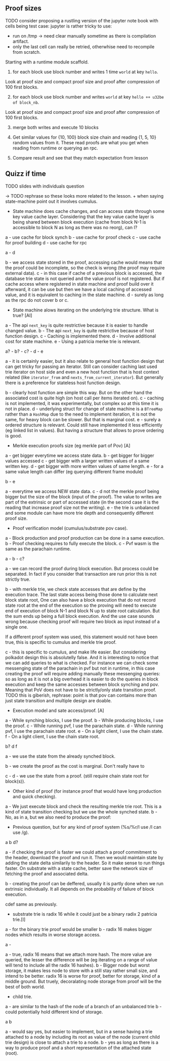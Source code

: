 ## Proof sizes

TODO consider proposing a rustling version of the jupyter note book with cells being test case:
jupyter is rather tricky to use:
- run on /tmp -> need clear manually sometime as there is compilation artifact.
- only the last cell can really be retried, otherwhise need to recompile from scratch.

Starting with a runtime module scaffold.

1. for each block use block number and writes 1 time `world` at key `hello`.

Look at proof size and compact proof size and proof after compression of 100 first blocks.

2. for each block use block number and writes `world` at key `hello ++ u32be of block_nb`.

Look at proof size and compact proof size and proof after compression of 100 first blocks.

3. merge both writes and execute 10 blocks

4. Get similar values  for {10, 100} block size chain and reading {1, 5, 10} random values from it.
These read proofs are what you get when reading from runtime or querying an rpc.

5. Compare result and see that they match expectation from lesson

## Quizz if time

TODO slides with individuals question


-> TODO rephrase so these looks more related to the lesson. + when saying state-machine point out it involves cumulus.


- State machine does cache changes, and can access state through some key value cache layer.
Considering that the key value cache layer is being shared between block execution (cache from block N-1 is accessible to block N as long as there was no reorg),
can I?

a - use cache for block synch
b - use cache for proof check
c - use cache for proof building
d - use cache for rpc

a - d

b - we access state stored in the proof, accessing cache would means that the proof could be incomplete, so the check is wrong (the proof may require external data). 
c - in this case if cache of a previous block is accessed, the database trie state is not queried and the value proof is not registered. But if cache access where registered
in state machine and proof build over it afterward, it can be use but then we have a local caching of accessed value, and it is equivalent to caching in the state machine.
d - surely as long as the rpc do not cover b or c.



- State machine alows iterating on the underlying trie structure. What is true? [AI]

a - The api `next_key` is quite restrictive because it is easier to handle changed value.
b - The api `next_key` is quite restrictive because of host function design.
c - Caching is implemented there.
d - Involve additional cost for state machine.
e - Using a patricia merke trie is relevant.


a? - b? - c? - d - e

a - it is certainly easier, but it also relate to general host function design that can get tricky for passing an iterator.
Still can consider caching last used trie iterator on host side and even a new host function that is host context related (like `iterator_from` and `nexts_from_current_iterator`).
But generally there is a preference for stateless host function design.

b - clearly host function are simple this way. But on the other hand the associated cost is quite high (on host call per items iterated on).
c - caching is not implemented, it was experimentally, but complex so at this time it is not in place.
d - underlying struct for change of state machine is a `BTreeMap` rather than a `HashMap` due to the need to implement iteration, it is not the same, for heavy block can be slower.
But that is marginal cost.
e - surely a ordered structure is relevant. Could still have implemented it less efficiently (eg linked list in values). But having a structure that allows to prove ordering is good.




- Merkle execution proofs size (eg merkle part of Pov) [A]

a - get bigger everytime we access state data.
b - get bigger for bigger values accessed
c - get bigger with a larger written values of a same written key.
d - get bigger with more written values of same length.
e - for a same value length can differ (eg querying different frame module)

b - e

a - everytime we access NEW state data.
c - d not the merkle proof being bigger but the size of the block (input of the proof). The value to writes
are part of the extrinsic or part of accessed state (in the second case it is the reading that increase proof size not the writing).
e - the trie is unbalanced and some module can have more trie depth and consequently different proof size.


- Proof verification model (cumulus/substrate pov case).

a - Block production and proof production can be done in a same execution.
b - Proof checking requires to fully execute the block.
c - Pvf wasm is the same as the parachain runtime.

a - b - c?

a - we can record the proof during block execution. But process could be separated. In fact if you consider that transaction are run prior this is not strictly true.

b - with merkle trie, we check state accesses that are define by the execution trace. The last state access being those done to calculate next block state root,
One can also have a block execution that do not record state root at the end of the execution so the proving will need to execute end of execution of block N-1 and block N up
to state root calculation. But the sum ends up being a full block execution. And the use case sounds wrong because checking proof will require two block as input instead of a single one.

If a different proof system was used, this statement would not have been true, this is specific to cumulus and merkle trie proof.

c - this is specific to cumulus, and make life easier. But considering polkadot design this is absolutelly false.
And it is interesting to notice that we can add queries to what is checked. For instance we can check some messenging state of the parachain in pvf but not in runtime, in this case creating the proof
will require adding manually these messenging queries: so as long as it is not a big overhead it is easier to do the queries in block execution and keep the same accesses between block synching and
pov. Meaning that PoV does not have to be strictly/only state transition proof. TODO this is giberish, rephrase: point is that pov can contains more than just state transition and multiple
design are doable.

- Execution model and sate access/proof. [A]

a - While synching blocks, I use the proof.
b - While producing blocks, I use the proof.
c - While running pvf, I use the parachain state.
d - While running pvf, I use the parachain state root.
e - On a light client, I use the chain state.
f - On a light client, I use the chain state root.

b? d f

a - we use the state from the already synched block.

b - we create the proof as the cost is marginal. Don't really have to

c - d - we use the state from a proof. (still require chain state root for block(s)).

- Other kind of proof (for instance proof that would have long production and quick checking).

a - We just execute block and check the resulting merkle trie root. This is a kind of state transition checking but we use the whole synched state.
b - No, as in a, but we also need to produce the proof: 

- Previous question, but for any kind of proof system (%s/%r/I use /I can use /g).

a b d?

a - if checking the proof is faster  we could attach a proof commitment to the header, download the proof and run it.
Then we would maintain state by adding the state delta similarily to the header.
So it make sense to run things faster. On substrate with a state cache, better save the network size of fetching the proof and associated delta.

b - creating the proof can be deffered, usually it is partly done when we run extrinsic individually. It all depends on the probability of failure of block execution.

cdef same as previously.

- substrate trie is radix 16 while it could just be a binary radix 2 patricia trie.[I]

a - for the binary trie proof would be smaller
b - radix 16 makes bigger nodes which results in worse storage access. 


a -

a - true, radix 16 means that we attach more hash. The more value are queried, the lesser the difference will be (eg iterating on a range of value will tend to include all the radix 16 hashes).
b - Bigger node but worst storage, it makes less node to store with a still stay rather small size, and intend to be better.
radix 16 is worse for proof, better for storage, kind of a middle ground.
But truely, decoralating node storage from proof will be the best of both world.

- child trie.

a - are similar to the hash of the node of a branch of an unbalanced trie
b - could potentially hold different kind of storage.


a b

a - would say yes, but easier to implement, but in a sense having a trie attached to a node by including its root as value of the node (current child trie design) is close to attach a trie to a node.
b - yes as long as there is a way to produce proof and a short representation of the attached state (root).

